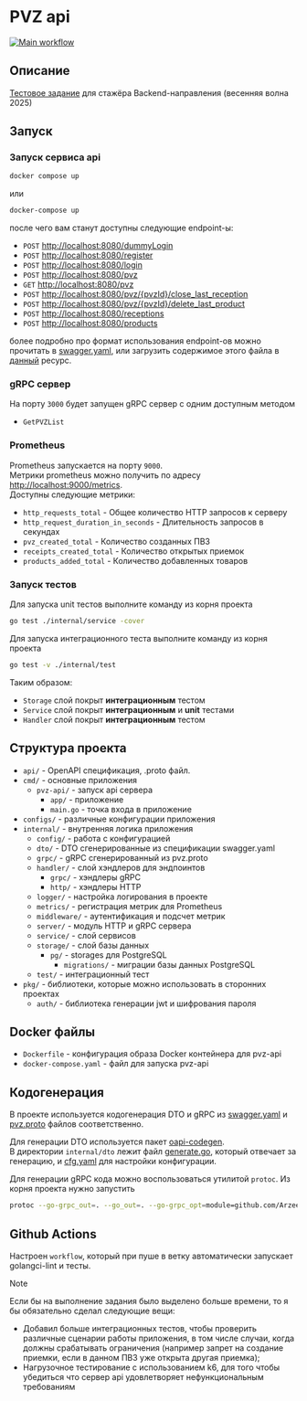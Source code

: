 # PVZ api
[![Main workflow](https://github.com/Arzeeq/pvz-api/actions/workflows/main.yml/badge.svg)](https://github.com/Arzeeq/pvz-api/actions/workflows/main.yml)
## Описание

[Тестовое задание](https://github.com/avito-tech/tech-internship/blob/main/Tech%20Internships/Backend/Backend-trainee-assignment-spring-2025/Backend-trainee-assignment-spring-2025.md) для стажёра Backend-направления (весенняя волна 2025)

## Запуск

### Запуск сервиса api 
```bash
docker compose up
```
или
```bash
docker-compose up
```

после чего вам станут доступны следующие endpoint-ы:
- `POST`    <http://localhost:8080/dummyLogin>
- `POST`    <http://localhost:8080/register>
- `POST`    <http://localhost:8080/login>
- `POST`    <http://localhost:8080/pvz>
- `GET`     <http://localhost:8080/pvz>
- `POST`    <http://localhost:8080/pvz/{pvzId}/close_last_reception>
- `POST`    <http://localhost:8080/pvz/{pvzId}/delete_last_product>
- `POST`    <http://localhost:8080/receptions>
- `POST`    <http://localhost:8080/products>

более подробно про формат использования endpoint-ов можно прочитать в [swagger.yaml](api/swagger.yaml), или загрузить содержимое этого файла в [данный](https://editor.swagger.io/) ресурс.

### gRPC сервер
На порту `3000` будет запущен gRPC сервер c одним доступным методом
- `GetPVZList`

### Prometheus
Prometheus запускается на порту `9000`.   
Метрики prometheus можно получить по адресу <http://localhost:9000/metrics>.   
Доступны следующие метрики:
- `http_requests_total` - Общее количество HTTP запросов к серверу
- `http_request_duration_in_seconds` - Длительность запросов в секундах
- `pvz_created_total` - Количество созданных ПВЗ
- `receipts_created_total` - Количество открытых приемок
- `products_added_total` - Количество добавленных товаров

### Запуск тестов

Для запуска unit тестов выполните команду из корня проекта
```bash
go test ./internal/service -cover
```
Для запуска интеграционного теста выполните команду из корня проекта
```bash
go test -v ./internal/test
```

Таким образом:
- `Storage` слой покрыт **интеграционным** тестом
- `Service` слой покрыт **интеграционным** и **unit** тестами
- `Handler` слой покрыт **интеграционным** тестом

## Структура проекта

- `api/` - OpenAPI спецификация, .proto файл.
- `cmd/` - основные приложения
    - `pvz-api/` - запуск api сервера
        - `app/` - приложение
        - `main.go` - точка входа в приложение 
- `configs/` - различные конфигурации приложения
- `internal/` - внутренняя логика приложения
    - `config/` - работа с конфигурацией
    - `dto/` - DTO сгенерированные из спецификации swagger.yaml
    - `grpc/` - gRPC сгенерированный из pvz.proto
    - `handler/` - слой хэндлеров для эндпоинтов
        - `grpc/` - хэндлеры gRPC
        - `http/` - хэндлеры HTTP
    - `logger/` - настройка логирования в проекте
    - `metrics/` - регистрация метрик для Prometheus
    - `middleware/` - аутентификация и подсчет метрик
    - `server/` - модуль HTTP и gRPC сервера
    - `service/` - слой сервисов
    - `storage/` - слой базы данных
        - `pg/` - storages для PostgreSQL
            - `migrations/` - миграции базы данных PostgreSQL
    - `test/` - интеграционный тест
- `pkg/` - библиотеки, которые можно использовать в сторонних проектах
    - `auth/` - библиотека генерации jwt и шифрования пароля


## Docker файлы

- `Dockerfile` - конфигурация образа Docker контейнера для pvz-api
- `docker-compose.yaml` - файл для запуска pvz-api

## Кодогенерация

В проекте используется кодогенерация DTO и gRPC из [swagger.yaml](api/swagger.yaml) и [pvz.proto](api/pvz.proto) файлов соответственно.


Для генерации DTO используется пакет [oapi-codegen](https://github.com/oapi-codegen/oapi-codegen).    
В директории `internal/dto` лежит файл [generate.go](internal/dto/generate.go), который отвечает за генерацию, и [cfg.yaml](internal/dto/cfg.yaml) для настройки конфигурации.

Для генерации gRPC кода можно воспользоваться утилитой `protoc`.
Из корня проекта нужно запустить

```bash
protoc --go-grpc_out=. --go_out=. --go-grpc_opt=module=github.com/Arzeeq/pvz-api --go_opt=module=github.com/Arzeeq/pvz-api ./api/pvz.proto
```

## Github Actions
Настроен `workflow`, который при пуше в ветку автоматически запускает golangci-lint и тесты.


> [!NOTE]
> Если бы на выполнение задания было выделено больше времени, то я бы обязательно сделал следующие вещи:
> - Добавил больше интеграционных тестов, чтобы проверить различные сценарии работы приложения, в том числе случаи, когда должны срабатывать ограничения (например запрет на создание приемки, если в данном ПВЗ уже открыта другая приемка);
> - Нагрузочное тестирование с использованием k6, для того чтобы убедиться что сервер api удовлетворяет нефункциональным требованиям
